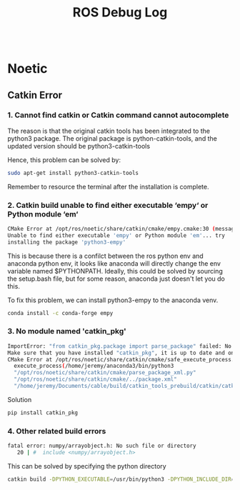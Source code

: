 <h1 align="center">ROS Debug Log</h1>
<br></br>




# Noetic

## Catkin Error
### 1. Cannot find catkin or Catkin command cannot autocomplete
The reason is that the original catkin tools has been integrated to the python3 package.
The original package is python-catkin-tools, and the updated version should be python3-catkin-tools

Hence, this problem can be solved by:

```bash
sudo apt-get install python3-catkin-tools
```
Remember to resource the terminal after the installation is complete.

### 2. Catkin build unable to find either executable ‘empy‘ or Python module ‘em‘
```bash
CMake Error at /opt/ros/noetic/share/catkin/cmake/empy.cmake:30 (message): 
Unable to find either executable 'empy' or Python module 'em'... try 
installing the package 'python3-empy' 
```

This is because there is a confilct between the ros python env and anaconda python env, it looks like anaconda will directly change the env variable named $PYTHONPATH. Ideally, this could be solved by sourcing the setup.bash file, but for some reason, anaconda just doesn't let you do this.

To fix this problem, we can install python3-empy to the anaconda venv.
```bash
conda install -c conda-forge empy
```

### 3. No module named 'catkin_pkg'

```bash
ImportError: "from catkin_pkg.package import parse_package" failed: No module named 'catkin_pkg'
Make sure that you have installed "catkin_pkg", it is up to date and on the PYTHONPATH.
CMake Error at /opt/ros/noetic/share/catkin/cmake/safe_execute_process.cmake:11 (message):
  execute_process(/home/jeremy/anaconda3/bin/python3
  "/opt/ros/noetic/share/catkin/cmake/parse_package_xml.py"
  "/opt/ros/noetic/share/catkin/cmake/../package.xml"
  "/home/jeremy/Documents/cable/build/catkin_tools_prebuild/catkin/catkin_generated/version/package.cmake")

```
Solution
```bash
pip install catkin_pkg
```

### 4. Other related build errors
```bash
fatal error: numpy/arrayobject.h: No such file or directory
   20 | #  include <numpy/arrayobject.h>
```
This can be solved by specifying the python directory
```bash
catkin build -DPYTHON_EXECUTABLE=/usr/bin/python3 -DPYTHON_INCLUDE_DIR=/usr/include/python3.7m
```


